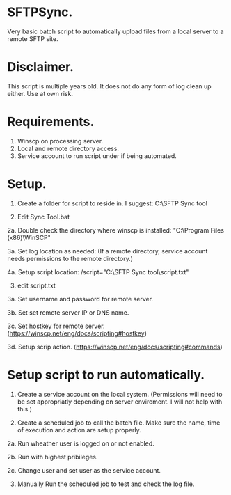 # SFTPSync.
Very basic batch script to automatically upload files from a local server to a remote SFTP site.

# Disclaimer.
This script is multiple years old. It does not do any form of log clean up either. Use at own risk.

# Requirements.

1. Winscp on processing server.
2. Local and remote directory access.
3. Service account to run script under if being automated.

# Setup.

1. Create a folder for script to reside in. I suggest: C:\SFTP Sync tool

2. Edit Sync Tool.bat

2a. Double check the directory where winscp is installed: "C:\Program Files (x86)\WinSCP"

3a. Set log location as needed: (If a remote directory, service account needs permissions to the remote directory.)

4a. Setup script location: /script="C:\SFTP Sync tool\script.txt"

3. edit script.txt

3a. Set username and password for remote server.

3b. Set set remote server IP or DNS name.

3c. Set hostkey for remote server. (https://winscp.net/eng/docs/scripting#hostkey)

3d. Setup scrip action. (https://winscp.net/eng/docs/scripting#commands)

# Setup script to run automatically.

1. Create a service account on the local system. (Permissions will need to be set appropriatly depending on server enviroment. I will not help with this.)

2. Create a scheduled job to call the batch file. Make sure the name, time of execution and action are setup properly.

2a. Run wheather user is logged on or not enabled.

2b. Run with highest pribileges.

2c. Change user and set user as the service account.

3. Manually Run the scheduled job to test and check the log file.
